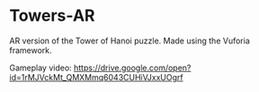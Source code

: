 # Towers-AR
AR version of the Tower of Hanoi puzzle. Made using the Vuforia framework.

Gameplay video: https://drive.google.com/open?id=1rMJVckMt_QMXMmq6043CUHiVJxxUOgrf

